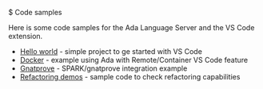 $ Code samples

Here is some code samples for the Ada Language Server and the VS Code extension.

* [Hello world](hello/) - simple project to ge started with VS Code
* [Docker](docker/) - example using Ada with Remote/Container VS Code feature
* [Gnatprove](gnatprove/) - SPARK/gnatprove integration example
* [Refactoring demos](refactoring_demos/) - sample code to check refactoring capabilities
